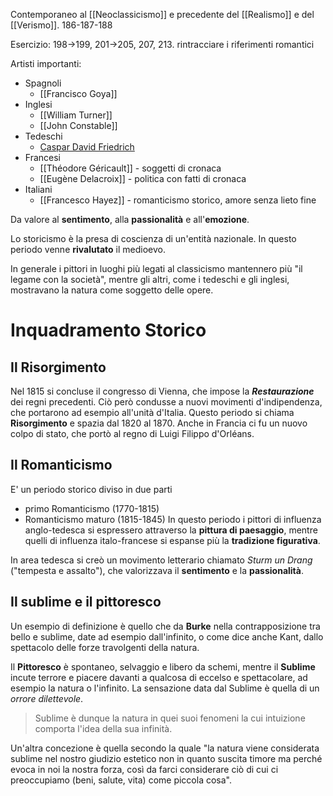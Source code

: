 Contemporaneo al [[Neoclassicismo]] e precedente del [[Realismo]] e del [[Verismo]].
186-187-188

Esercizio: 198->199, 201->205, 207, 213. rintracciare i riferimenti romantici


Artisti importanti:
- Spagnoli
	- [[Francisco Goya]]
- Inglesi
	- [[William Turner]]
	- [[John Constable]]
- Tedeschi
	- [Caspar David Friedrich](Caspar%20David%20Friedrich.md)
- Francesi
	- [[Théodore Géricault]] - soggetti di cronaca
	- [[Eugène Delacroix]] - politica con fatti di cronaca
- Italiani
	- [[Francesco Hayez]] - romanticismo storico, amore senza lieto fine

Da valore al **sentimento**, alla **passionalità** e all'**emozione**.

Lo storicismo è la presa di coscienza di un'entità nazionale.
In questo periodo venne **rivalutato** il medioevo.

In generale i pittori in luoghi più legati al classicismo mantennero più "il legame con la società", mentre gli altri, come i tedeschi e gli inglesi, mostravano la natura come soggetto delle opere.
# Inquadramento Storico
## Il Risorgimento
Nel 1815 si concluse il congresso di Vienna, che impose la **_Restaurazione_** dei regni precedenti.
Ciò però condusse a nuovi movimenti d'indipendenza, che portarono ad esempio all'unità d'Italia. Questo periodo si chiama **Risorgimento** e spazia dal 1820 al 1870.
Anche in Francia ci fu un nuovo colpo di stato, che portò al regno di Luigi Filippo d'Orléans.
## Il Romanticismo
E' un periodo storico diviso in due parti
- primo Romanticismo (1770-1815)
- Romanticismo maturo (1815-1845)
In questo periodo i pittori di influenza anglo-tedesca si espressero attraverso la **pittura di paesaggio**, mentre quelli di influenza italo-francese si espanse più la **tradizione figurativa**.

In area tedesca si creò un movimento letterario chiamato *Sturm un Drang* ("tempesta e assalto"), che valorizzava il **sentimento** e la **passionalità**.

## Il sublime e il pittoresco
Un esempio di definizione è quello che da **Burke** nella contrapposizione tra bello e sublime, date ad esempio dall'infinito, o come dice anche Kant, dallo spettacolo delle forze travolgenti della natura.

Il **Pittoresco** è spontaneo, selvaggio e libero da schemi, mentre il **Sublime** incute terrore e piacere davanti a qualcosa di eccelso e spettacolare, ad esempio la natura o l'infinito. La sensazione data dal Sublime è quella di un *orrore dilettevole*.

> Sublime è dunque la natura in quei suoi fenomeni la cui intuizione comporta l'idea della sua infinità.

Un'altra concezione è quella secondo la quale "la natura viene considerata sublime nel nostro giudizio estetico non in quanto suscita timore ma perché evoca in noi la nostra forza, così da farci considerare ciò di cui ci preoccupiamo (beni, salute, vita) come piccola cosa".
